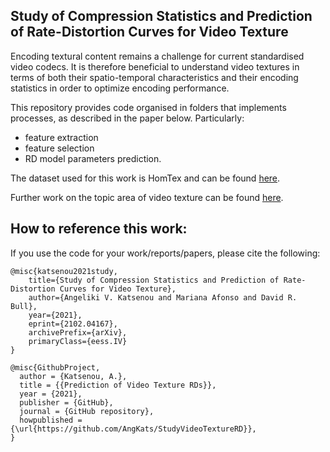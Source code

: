 ## Study of Compression Statistics and Prediction of Rate-Distortion Curves for Video Texture

Encoding textural content remains a challenge for current standardised video codecs. It is therefore beneficial to understand video textures in terms of both their spatio-temporal characteristics and their encoding statistics in order to optimize encoding performance.

This repository provides code organised in folders that implements processes, as described in the paper below. Particularly:
- feature extraction 
- feature selection
- RD model parameters prediction.

The dataset used for this work is HomTex and can be found [here](https://data.bristol.ac.uk/data/dataset/1h2kpxmxdhccf1gbi2pmvga6qp).

Further work on the topic area of video texture can be found [here](https://angkats.github.io/video-texture/).

## How to reference this work:
If you use the code for your work/reports/papers, please cite the following:
```
@misc{katsenou2021study,
    title={Study of Compression Statistics and Prediction of Rate-Distortion Curves for Video Texture}, 
    author={Angeliki V. Katsenou and Mariana Afonso and David R. Bull},
    year={2021},
    eprint={2102.04167},
    archivePrefix={arXiv},
    primaryClass={eess.IV}
}

@misc{GithubProject,
  author = {Katsenou, A.},
  title = {{Prediction of Video Texture RDs}},
  year = {2021},
  publisher = {GitHub},
  journal = {GitHub repository},
  howpublished = {\url{https://github.com/AngKats/StudyVideoTextureRD}},
}
```

